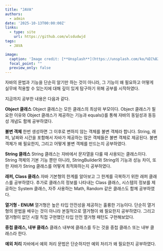```yaml
---
title: "JAVA"
authors:
  - admin
date: '2025-10-13T00:00:00Z'
links:
  - type: site
    url: https://github.com/wlsdudwjd
tags:
  - JAVA

image:
  caption: 'Image credit: [**Unsplash**](https://unsplash.com/ko/%EC%82%AC%EC%A7%84/%ED%99%94%EB%A9%B4%EC%97%90-%ED%91%9C%EC%8B%9C%EB%90%98%EB%8A%94-%EB%85%B8%EB%9E%80%EC%83%89-%EB%B0%8F-%ED%8C%8C%EB%9E%80%EC%83%89-%EB%8D%B0%EC%9D%B4%ED%84%B0-%EC%BD%94%EB%93%9C-70Rir5vB96U?utm_source=unsplash&utm_medium=referral&utm_content=creditShareLink)'
  focal_point: ""
  preview_only: false
---
```


자바의 문법과 기능을 단순히 알기만 하는 것이 아니라, 그 기능이 왜 필요하고 어떻게 실무에 적용할 수 있는지에 대해 깊이 있게 탐구하기 위해 공부를 시작하였다.

지금까지 공부한 내용은 다음과 같다.

**Object 클래스**
Object 클래스는 모든 클래스의 최상위 부모이다.
Object 클래스가 필요한 이유와 Object 클래스가 제공하는 기능과 equals()를 통해 자바의 동일성과 동등성 개념도 함께 공부하였다.

**불변 객체**
한번 생성하면 그 이후로 변하지 않는 객체를 불변 객체라 합니다.
String, 래퍼, 날짜와 시간을 포함해서 자바가 제공하는 많은 객체들은 불변 객체로 제공된다. 불변 객체가 왜 필요한지, 그리고 어떻게 불변 객체를 만드는지 공부하였다.

**String 클래스**
String 클래스는 자바에서 문자열을 다룰 때 사용되는 클래스이다.
String 객체의 기본 기능 뿐만 아니라, StringBuilder와 String의 기능과 성능 차이, 또한 자바가 String 클래스를 어떻게 최적화하는지 공부하였다.

**래퍼, Class 클래스**
자바 기본형의 한계를 알아보고 그 한계를 극복하기 위한 래퍼 클래스를 공부하였다.
추가로 클래스의 정보를 나타내는 Class 클래스, 시스템의 정보를 제공하는 System 클래스, 자주 사용하는 Math, Random 같은 클래스도 함께 공부하였다.

**열거형 - ENUM**
열거형은 높은 타입 안전성을 제공하는 훌륭한 기능이다.
단순히 열거형의 문법을 배우는 것이 아니라 본질적으로 열거형이 왜 필요한지 공부하였다. 그리고 열거형이 없던 시절 직접 구현했던 타입 안전 열거형 패턴도 구현해보았다.

**중첩 클래스, 내부 클래스**
클래스 내부에 클래스를 두는 것을 중첩 클래스 또는 내부 클래스라 한다.

**예외 처리**
자바에서 예외 처리 문법은 단순하지만 예외 처리가 왜 필요한지 공부하였다.
